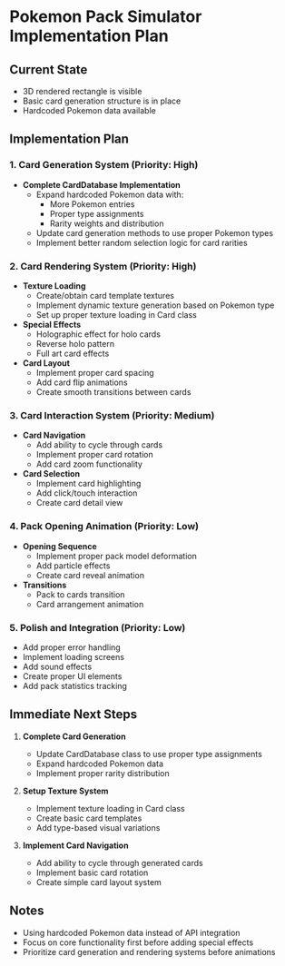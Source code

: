 # Pokemon Pack Simulator Implementation Plan

## Current State
- 3D rendered rectangle is visible
- Basic card generation structure is in place
- Hardcoded Pokemon data available

## Implementation Plan

### 1. Card Generation System (Priority: High)
- **Complete CardDatabase Implementation**
  - Expand hardcoded Pokemon data with:
    - More Pokemon entries
    - Proper type assignments
    - Rarity weights and distribution
  - Update card generation methods to use proper Pokemon types
  - Implement better random selection logic for card rarities

### 2. Card Rendering System (Priority: High)
- **Texture Loading**
  - Create/obtain card template textures
  - Implement dynamic texture generation based on Pokemon type
  - Set up proper texture loading in Card class
- **Special Effects**
  - Holographic effect for holo cards
  - Reverse holo pattern
  - Full art card effects
- **Card Layout**
  - Implement proper card spacing
  - Add card flip animations
  - Create smooth transitions between cards

### 3. Card Interaction System (Priority: Medium)
- **Card Navigation**
  - Add ability to cycle through cards
  - Implement proper card rotation
  - Add card zoom functionality
- **Card Selection**
  - Implement card highlighting
  - Add click/touch interaction
  - Create card detail view

### 4. Pack Opening Animation (Priority: Low)
- **Opening Sequence**
  - Implement proper pack model deformation
  - Add particle effects
  - Create card reveal animation
- **Transitions**
  - Pack to cards transition
  - Card arrangement animation

### 5. Polish and Integration (Priority: Low)
- Add proper error handling
- Implement loading screens
- Add sound effects
- Create proper UI elements
- Add pack statistics tracking

## Immediate Next Steps

1. **Complete Card Generation**
   - Update CardDatabase class to use proper type assignments
   - Expand hardcoded Pokemon data
   - Implement proper rarity distribution

2. **Setup Texture System**
   - Implement texture loading in Card class
   - Create basic card templates
   - Add type-based visual variations

3. **Implement Card Navigation**
   - Add ability to cycle through generated cards
   - Implement basic card rotation
   - Create simple card layout system

## Notes
- Using hardcoded Pokemon data instead of API integration
- Focus on core functionality first before adding special effects
- Prioritize card generation and rendering systems before animations